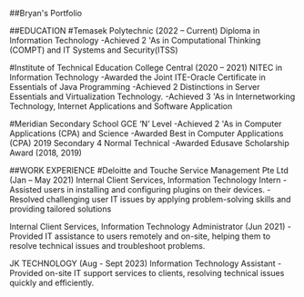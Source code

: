 ##Bryan's Portfolio

##EDUCATION
#Temasek Polytechnic (2022 – Current)
Diploma in Information Technology
-Achieved 2 'As in Computational Thinking (COMPT) and IT Systems and Security(ITSS)

#Institute of Technical Education College Central (2020 – 2021)
NITEC in Information Technology
-Awarded the Joint ITE-Oracle Certificate in Essentials of Java Programming
-Achieved 2 Distinctions in Server Essentials and Virtualization Technology.
-Achieved 3 'As in Internetworking Technology, Internet Applications and Software Application

#Meridian Secondary School 
GCE ‘N’ Level
-Achieved 2 'As in Computer Applications (CPA) and Science
-Awarded Best in Computer Applications (CPA) 2019 Secondary 4 Normal Technical 
-Awarded Edusave Scholarship Award (2018, 2019)

##WORK EXPERIENCE 
#Deloitte and Touche Service Management Pte Ltd (Jan – May 2021)
Internal Client Services, Information Technology Intern
-Assisted users in installing and configuring plugins on their devices.
-Resolved challenging user IT issues by applying problem-solving skills and providing tailored solutions


Internal Client Services, Information Technology Administrator (Jun 2021)
-Provided IT assistance to users remotely and on-site, helping them to resolve technical issues and troubleshoot problems.
    

JK TECHNOLOGY (Aug - Sept 2023)
Information Technology Assistant
-Provided on-site IT support services to clients, resolving technical issues quickly and efficiently.

    



